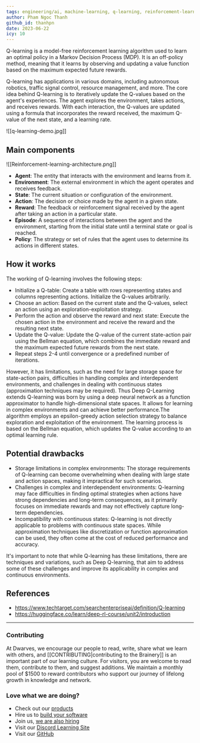 ```yaml
---
tags: engineering/ai, machine-learning, q-learning, reinforcement-learning, deep-q-learning
author: Pham Ngoc Thanh
github_id: thanhpn
date: 2023-06-22
icy: 10
---
```


Q-learning is a model-free reinforcement learning algorithm used to learn an optimal policy in a Markov Decision Process (MDP). It is an off-policy method, meaning that it learns by observing and updating a value function based on the maximum expected future rewards.

Q-learning has applications in various domains, including autonomous robotics, traffic signal control, resource management, and more. The core idea behind Q-learning is to iteratively update the Q-values based on the agent's experiences. The agent explores the environment, takes actions, and receives rewards. With each interaction, the Q-values are updated using a formula that incorporates the reward received, the maximum Q-value of the next state, and a learning rate.

![[q-learning-demo.jpg]]

## Main components

![[Reinforcement-learning-architecture.png]]

- **Agent**: The entity that interacts with the environment and learns from it.
- **Environment**: The external environment in which the agent operates and receives feedback.
- **State**: The current situation or configuration of the environment.
- **Action**: The decision or choice made by the agent in a given state.
- **Reward**: The feedback or reinforcement signal received by the agent after taking an action in a particular state.
- **Episode**: A sequence of interactions between the agent and the environment, starting from the initial state until a terminal state or goal is reached.
- **Policy**: The strategy or set of rules that the agent uses to determine its actions in different states.

## How it works

The working of Q-learning involves the following steps:

- Initialize a Q-table: Create a table with rows representing states and columns representing actions. Initialize the Q-values arbitrarily.
- Choose an action: Based on the current state and the Q-values, select an action using an exploration-exploitation strategy.
- Perform the action and observe the reward and next state: Execute the chosen action in the environment and receive the reward and the resulting next state.
- Update the Q-value: Update the Q-value of the current state-action pair using the Bellman equation, which combines the immediate reward and the maximum expected future rewards from the next state.
- Repeat steps 2-4 until convergence or a predefined number of iterations.

However, it has limitations, such as the need for large storage space for state-action pairs, difficulties in handling complex and interdependent environments, and challenges in dealing with continuous states (approximation techniques may be required). Thus Deep Q-Learning extends Q-learning was born by using a deep neural network as a function approximator to handle high-dimensional state spaces. It allows for learning in complex environments and can achieve better performance.The algorithm employs an epsilon-greedy action selection strategy to balance exploration and exploitation of the environment. The learning process is based on the Bellman equation, which updates the Q-value according to an optimal learning rule.

## Potential drawbacks

- Storage limitations in complex environments: The storage requirements of Q-learning can become overwhelming when dealing with large state and action spaces, making it impractical for such scenarios.
- Challenges in complex and interdependent environments: Q-learning may face difficulties in finding optimal strategies when actions have strong dependencies and long-term consequences, as it primarily focuses on immediate rewards and may not effectively capture long-term dependencies.
- Incompatibility with continuous states: Q-learning is not directly applicable to problems with continuous state spaces. While approximation techniques like discretization or function approximation can be used, they often come at the cost of reduced performance and accuracy.

It's important to note that while Q-learning has these limitations, there are techniques and variations, such as Deep Q-learning, that aim to address some of these challenges and improve its applicability in complex and continuous environments.

## References

- https://www.techtarget.com/searchenterpriseai/definition/Q-learning
- https://huggingface.co/learn/deep-rl-course/unit2/introduction


---
<!-- CTA -->
### Contributing

At Dwarves, we encourage our people to read, write, share what we learn with others, and [[CONTRIBUTING|contributing to the Brainery]] is an important part of our learning culture. For visitors, you are welcome to read them, contribute to them, and suggest additions. We maintain a monthly pool of $1500 to reward contributors who support our journey of lifelong growth in knowledge and network.

### Love what we are doing?

- Check out our [products](https://superbits.co)
- Hire us to [build your software](https://d.foundation)
- Join us, [we are also hiring](https://github.com/dwarvesf/WeAreHiring)
- Visit our [Discord Learning Site](https://discord.gg/dzNBpNTVEZ)
- Visit our [GitHub](https://github.com/dwarvesf)